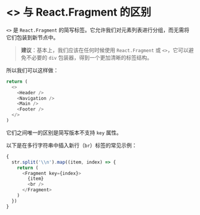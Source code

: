 # <> 与 React.Fragment 的区别

`<>` 是 `React.Fragment` 的简写标签。它允许我们对元素列表进行分组，而无需将它们包装到新节点中。

> **建议**：基本上，我们应该在任何时候使用 `React.Fragment` 或 `<>`，它可以避免不必要的 `div` 包装器，得到一个更加清晰的标签结构。

所以我们可以这样做：

```js
return (
  <>
    <Header />
    <Navigation />
    <Main />
    <Footer />
  </>
)
```

它们之间唯一的区别是简写版本不支持 `key` 属性。

以下是在多行字符串中插入新行（`br`）标签的常见示例：

```js
{
  str.split('\\n').map((item, index) => {
    return (
      <Fragment key={index}>
        {item}
        <br />
      </Fragment>
    )
  })
}
```

